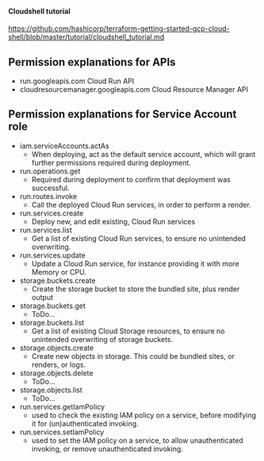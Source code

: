 #### Cloudshell tutorial

https://github.com/hashicorp/terraform-getting-started-gcp-cloud-shell/blob/master/tutorial/cloudshell_tutorial.md

## Permission explanations for APIs

- run.googleapis.com
  Cloud Run API
- cloudresourcemanager.googleapis.com
  Cloud Resource Manager API

## Permission explanations for Service Account role

- iam.serviceAccounts.actAs
  - When deploying, act as the default service account, which will grant further permissions required during deployment.
- run.operations.get
  - Required during deployment to confirm that deployment was successful.
- run.routes.invoke
  - Call the deployed Cloud Run services, in order to perform a render.
- run.services.create
  - Deploy new, and edit existing, Cloud Run services
- run.services.list
  - Get a list of existing Cloud Run services, to ensure no unintended overwriting.
- run.services.update
  - Update a Cloud Run service, for instance providing it with more Memory or CPU.
- storage.buckets.create
  - Create the storage bucket to store the bundled site, plus render output
- storage.buckets.get
  - ToDo...
- storage.buckets.list
  - Get a list of existing Cloud Storage resources, to ensure no unintended overwriting of storage buckets.
- storage.objects.create
  - Create new objects in storage. This could be bundled sites, or renders, or logs.
- storage.objects.delete
  - ToDo...
- storage.objects.list
  - ToDo...
- run.services.getIamPolicy
  - used to check the existing IAM policy on a service, before modifying it for (un)authenticated invoking.
- run.services.setIamPolicy
  - used to set the IAM policy on a service, to allow unauthenticated invoking, or remove unauthenticated invoking.
